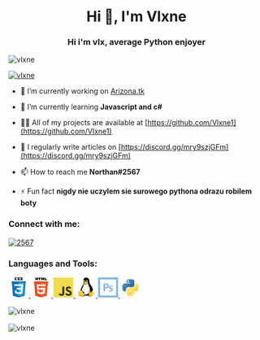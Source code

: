 <h1 align="center">Hi 👋, I'm Vlxne</h1>
<h3 align="center">Hi i'm vlx, average Python enjoyer</h3>

<p align="left"> <img src="https://komarev.com/ghpvc/?username=vlxne&label=Profile%20views&color=0e75b6&style=flat" alt="vlxne" /> </p>

<p align="left"> <a href="https://github.com/ryo-ma/github-profile-trophy"><img src="https://github-profile-trophy.vercel.app/?username=vlxne" alt="vlxne" /></a> </p>

- 🔭 I’m currently working on [Arizona.tk](https://github.com/Vlxne1/arizona.tk)

- 🌱 I’m currently learning **Javascript and c#**

- 👨‍💻 All of my projects are available at [https://github.com/Vlxne1](https://github.com/Vlxne1)

- 📝 I regularly write articles on [https://discord.gg/mry9szjGFm](https://discord.gg/mry9szjGFm)

- 📫 How to reach me **Northan#2567**

- ⚡ Fun fact **nigdy nie uczylem sie surowego pythona odrazu robilem boty**

<h3 align="left">Connect with me:</h3>
<p align="left">

<a href="https://discord.gg/2567" target="blank"><img align="center" src="https://raw.githubusercontent.com/rahuldkjain/github-profile-readme-generator/master/src/images/icons/Social/discord.svg" alt="2567" height="30" width="40" /></a>
</p>

<h3 align="left">Languages and Tools:</h3>
<p align="left"> <a href="https://www.w3schools.com/css/" target="_blank" rel="noreferrer"> <img src="https://raw.githubusercontent.com/devicons/devicon/master/icons/css3/css3-original-wordmark.svg" alt="css3" width="40" height="40"/> </a> <a href="https://www.w3.org/html/" target="_blank" rel="noreferrer"> <img src="https://raw.githubusercontent.com/devicons/devicon/master/icons/html5/html5-original-wordmark.svg" alt="html5" width="40" height="40"/> </a> <a href="https://developer.mozilla.org/en-US/docs/Web/JavaScript" target="_blank" rel="noreferrer"> <img src="https://raw.githubusercontent.com/devicons/devicon/master/icons/javascript/javascript-original.svg" alt="javascript" width="40" height="40"/> </a> <a href="https://www.linux.org/" target="_blank" rel="noreferrer"> <img src="https://raw.githubusercontent.com/devicons/devicon/master/icons/linux/linux-original.svg" alt="linux" width="40" height="40"/> </a> <a href="https://www.photoshop.com/en" target="_blank" rel="noreferrer"> <img src="https://raw.githubusercontent.com/devicons/devicon/master/icons/photoshop/photoshop-line.svg" alt="photoshop" width="40" height="40"/> </a> <a href="https://www.python.org" target="_blank" rel="noreferrer"> <img src="https://raw.githubusercontent.com/devicons/devicon/master/icons/python/python-original.svg" alt="python" width="40" height="40"/> </a> </p>

<p><img align="center" src="https://github-readme-stats.vercel.app/api/top-langs?username=vlxne&show_icons=true&locale=en&layout=compact" alt="vlxne" /></p>

<p><img align="center" src="https://github-readme-streak-stats.herokuapp.com/?user=vlxne&" alt="vlxne" /></p>
